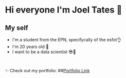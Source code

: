 # Hi everyone I'm Joel Tates 👋

## My self
- I'm a student from the EPN, specifycally of the esfot👌
- I'm 20 years old 🙌
- I want to be a data scientist 😎🧪

<br>

✨ Check out my portfolio: ##[Portfolio Link](https://github.com/pandao/editor.md "Heading link")

